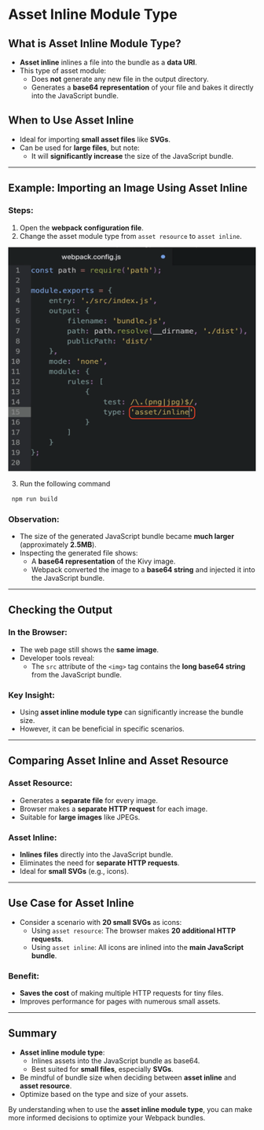 # Asset Inline Module Type

## What is Asset Inline Module Type?
- **Asset inline** inlines a file into the bundle as a **data URI**.
- This type of asset module:
  - Does **not** generate any new file in the output directory.
  - Generates a **base64 representation** of your file and bakes it directly into the JavaScript bundle.

## When to Use Asset Inline
- Ideal for importing **small asset files** like **SVGs**.
- Can be used for **large files**, but note:
  - It will **significantly increase** the size of the JavaScript bundle.

---

## Example: Importing an Image Using Asset Inline

### Steps:
1. Open the **webpack configuration file**.
2. Change the asset module type from `asset resource` to `asset inline`.

<img src="./imagesUsed/asset-inline.png">

3. Run the following command 

  ```bash
   npm run build
  ```

### Observation:
- The size of the generated JavaScript bundle became **much larger** (approximately **2.5MB**).
- Inspecting the generated file shows:
  - A **base64 representation** of the Kivy image.
  - Webpack converted the image to a **base64 string** and injected it into the JavaScript bundle.

---

## Checking the Output

### In the Browser:
- The web page still shows the **same image**.
- Developer tools reveal:
  - The `src` attribute of the `<img>` tag contains the **long base64 string** from the JavaScript bundle.

### Key Insight:
- Using **asset inline module type** can significantly increase the bundle size.
- However, it can be beneficial in specific scenarios.

---

## Comparing Asset Inline and Asset Resource

### Asset Resource:
- Generates a **separate file** for every image.
- Browser makes a **separate HTTP request** for each image.
- Suitable for **large images** like JPEGs.

### Asset Inline:
- **Inlines files** directly into the JavaScript bundle.
- Eliminates the need for **separate HTTP requests**.
- Ideal for **small SVGs** (e.g., icons).

---

## Use Case for Asset Inline

- Consider a scenario with **20 small SVGs** as icons:
  - Using `asset resource`: The browser makes **20 additional HTTP requests**.
  - Using `asset inline`: All icons are inlined into the **main JavaScript bundle**.

### Benefit:
- **Saves the cost** of making multiple HTTP requests for tiny files.
- Improves performance for pages with numerous small assets.

---

## Summary
- **Asset inline module type**:
  - Inlines assets into the JavaScript bundle as base64.
  - Best suited for **small files**, especially **SVGs**.
- Be mindful of bundle size when deciding between **asset inline** and **asset resource**.
- Optimize based on the type and size of your assets.

By understanding when to use the **asset inline module type**, you can make more informed decisions to optimize your Webpack bundles.

